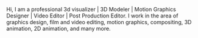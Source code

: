 Hi,
I am a professional 3d visualizer | 3D Modeler | Motion Graphics Designer | Video Editor | Post Production Editor.
I work in the area of graphics design, film and video editing, motion graphics, compositing, 3D animation, 2D animation, and many more.
